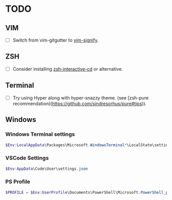 # TODO

## VIM

- [ ] Switch from vim-gitgutter to [vim-signify](https://github.com/mhinz/vim-signify).

## ZSH

- [ ] Consider installing
  [zsh-interactive-cd](https://github.com/changyuheng/zsh-interactive-cd) or
  alternative.

## Terminal

- [ ] Try using Hyper along with hyper-snazzy theme. (see [zsh-pure
  recommendation)(https://github.com/sindresorhus/pure#tips)).


## Windows

### Windows Terminal settings

```powershell
$Env:LocalAppData\Packages\Microsoft.WindowsTerminal*\LocalState\settings.json
```

### VSCode Settings

```powershell
$Env:AppData\Code\User\settings.json
```

### PS Profile

```powershell
$PROFILE = $Env:UserProfile\Documents\PowerShell\Microsoft.PowerShell_profile.ps1
```


